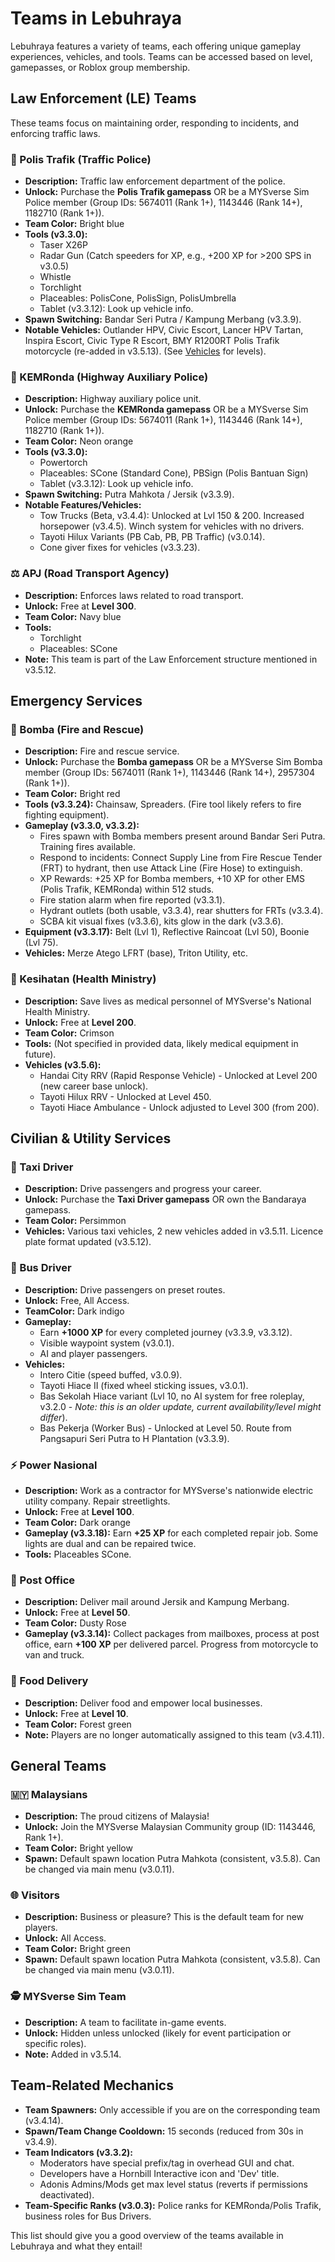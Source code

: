 # Teams in Lebuhraya

Lebuhraya features a variety of teams, each offering unique gameplay experiences, vehicles, and tools. Teams can be accessed based on level, gamepasses, or Roblox group membership.

## Law Enforcement (LE) Teams

These teams focus on maintaining order, responding to incidents, and enforcing traffic laws.

### 🚓 Polis Trafik (Traffic Police)

- **Description:** Traffic law enforcement department of the police.
- **Unlock:** Purchase the **Polis Trafik gamepass** OR be a MYSverse Sim Police member (Group IDs: 5674011 (Rank 1+), 1143446 (Rank 14+), 1182710 (Rank 1+)).
- **Team Color:** Bright blue
- **Tools (v3.3.0):**
  - Taser X26P
  - Radar Gun (Catch speeders for XP, e.g., +200 XP for >200 SPS in v3.0.5)
  - Whistle
  - Torchlight
  - Placeables: PolisCone, PolisSign, PolisUmbrella
  - Tablet (v3.3.12): Look up vehicle info.
- **Spawn Switching:** Bandar Seri Putra / Kampung Merbang (v3.3.9).
- **Notable Vehicles:** Outlander HPV, Civic Escort, Lancer HPV Tartan, Inspira Escort, Civic Type R Escort, BMY R1200RT Polis Trafik motorcycle (re-added in v3.5.13). (See [Vehicles](./vehicles.md) for levels).

### 🚨 KEMRonda (Highway Auxiliary Police)

- **Description:** Highway auxiliary police unit.
- **Unlock:** Purchase the **KEMRonda gamepass** OR be a MYSverse Sim Police member (Group IDs: 5674011 (Rank 1+), 1143446 (Rank 14+), 1182710 (Rank 1+)).
- **Team Color:** Neon orange
- **Tools (v3.3.0):**
  - Powertorch
  - Placeables: SCone (Standard Cone), PBSign (Polis Bantuan Sign)
  - Tablet (v3.3.12): Look up vehicle info.
- **Spawn Switching:** Putra Mahkota / Jersik (v3.3.9).
- **Notable Features/Vehicles:**
  - Tow Trucks (Beta, v3.4.4): Unlocked at Lvl 150 & 200. Increased horsepower (v3.4.5). Winch system for vehicles with no drivers.
  - Tayoti Hilux Variants (PB Cab, PB, PB Traffic) (v3.0.14).
  - Cone giver fixes for vehicles (v3.3.23).

### ⚖️ APJ (Road Transport Agency)

- **Description:** Enforces laws related to road transport.
- **Unlock:** Free at **Level 300**.
- **Team Color:** Navy blue
- **Tools:**
  - Torchlight
  - Placeables: SCone
- **Note:** This team is part of the Law Enforcement structure mentioned in v3.5.12.

## Emergency Services

### 🚒 Bomba (Fire and Rescue)

- **Description:** Fire and rescue service.
- **Unlock:** Purchase the **Bomba gamepass** OR be a MYSverse Sim Bomba member (Group IDs: 5674011 (Rank 1+), 1143446 (Rank 14+), 2957304 (Rank 1+)).
- **Team Color:** Bright red
- **Tools (v3.3.24):** Chainsaw, Spreaders. (Fire tool likely refers to fire fighting equipment).
- **Gameplay (v3.3.0, v3.3.2):**
  - Fires spawn with Bomba members present around Bandar Seri Putra. Training fires available.
  - Respond to incidents: Connect Supply Line from Fire Rescue Tender (FRT) to hydrant, then use Attack Line (Fire Hose) to extinguish.
  - XP Rewards: +25 XP for Bomba members, +10 XP for other EMS (Polis Trafik, KEMRonda) within 512 studs.
  - Fire station alarm when fire reported (v3.3.1).
  - Hydrant outlets (both usable, v3.3.4), rear shutters for FRTs (v3.3.4).
  - SCBA kit visual fixes (v3.3.6), kits glow in the dark (v3.3.6).
- **Equipment (v3.3.17):** Belt (Lvl 1), Reflective Raincoat (Lvl 50), Boonie (Lvl 75).
- **Vehicles:** Merze Atego LFRT (base), Triton Utility, etc.

### 🏥 Kesihatan (Health Ministry)

- **Description:** Save lives as medical personnel of MYSverse's National Health Ministry.
- **Unlock:** Free at **Level 200**.
- **Team Color:** Crimson
- **Tools:** (Not specified in provided data, likely medical equipment in future).
- **Vehicles (v3.5.6):**
  - Handai City RRV (Rapid Response Vehicle) - Unlocked at Level 200 (new career base unlock).
  - Tayoti Hilux RRV - Unlocked at Level 450.
  - Tayoti Hiace Ambulance - Unlock adjusted to Level 300 (from 200).

## Civilian & Utility Services

### 🚕 Taxi Driver

- **Description:** Drive passengers and progress your career.
- **Unlock:** Purchase the **Taxi Driver gamepass** OR own the Bandaraya gamepass.
- **Team Color:** Persimmon
- **Vehicles:** Various taxi vehicles, 2 new vehicles added in v3.5.11. Licence plate format updated (v3.5.12).

### 🚌 Bus Driver

- **Description:** Drive passengers on preset routes.
- **Unlock:** Free, All Access.
- **TeamColor:** Dark indigo
- **Gameplay:**
  - Earn **+1000 XP** for every completed journey (v3.3.9, v3.3.12).
  - Visible waypoint system (v3.0.1).
  - AI and player passengers.
- **Vehicles:**
  - Intero Citie (speed buffed, v3.0.9).
  - Tayoti Hiace II (fixed wheel sticking issues, v3.0.1).
  - Bas Sekolah Hiace variant (Lvl 10, no AI system for free roleplay, v3.2.0 - _Note: this is an older update, current availability/level might differ_).
  - Bas Pekerja (Worker Bus) - Unlocked at Level 50. Route from Pangsapuri Seri Putra to H Plantation (v3.3.9).

### ⚡ Power Nasional

- **Description:** Work as a contractor for MYSverse's nationwide electric utility company. Repair streetlights.
- **Unlock:** Free at **Level 100**.
- **Team Color:** Dark orange
- **Gameplay (v3.3.18):** Earn **+25 XP** for each completed repair job. Some lights are dual and can be repaired twice.
- **Tools:** Placeables SCone.

### 📨 Post Office

- **Description:** Deliver mail around Jersik and Kampung Merbang.
- **Unlock:** Free at **Level 50**.
- **Team Color:** Dusty Rose
- **Gameplay (v3.3.14):** Collect packages from mailboxes, process at post office, earn **+100 XP** per delivered parcel. Progress from motorcycle to van and truck.

### 🍜 Food Delivery

- **Description:** Deliver food and empower local businesses.
- **Unlock:** Free at **Level 10**.
- **Team Color:** Forest green
- **Note:** Players are no longer automatically assigned to this team (v3.4.11).

## General Teams

### 🇲🇾 Malaysians

- **Description:** The proud citizens of Malaysia!
- **Unlock:** Join the MYSverse Malaysian Community group (ID: 1143446, Rank 1+).
- **Team Color:** Bright yellow
- **Spawn:** Default spawn location Putra Mahkota (consistent, v3.5.8). Can be changed via main menu (v3.0.11).

### 🌐 Visitors

- **Description:** Business or pleasure? This is the default team for new players.
- **Unlock:** All Access.
- **Team Color:** Bright green
- **Spawn:** Default spawn location Putra Mahkota (consistent, v3.5.8). Can be changed via main menu (v3.0.11).

### 🕵️ MYSverse Sim Team

- **Description:** A team to facilitate in-game events.
- **Unlock:** Hidden unless unlocked (likely for event participation or specific roles).
- **Note:** Added in v3.5.14.

## Team-Related Mechanics

- **Team Spawners:** Only accessible if you are on the corresponding team (v3.4.14).
- **Spawn/Team Change Cooldown:** 15 seconds (reduced from 30s in v3.4.9).
- **Team Indicators (v3.3.2):**
  - Moderators have special prefix/tag in overhead GUI and chat.
  - Developers have a Hornbill Interactive icon and 'Dev' title.
  - Adonis Admins/Mods get max level status (reverts if permissions deactivated).
- **Team-Specific Ranks (v3.0.3):** Police ranks for KEMRonda/Polis Trafik, business roles for Bus Drivers.

This list should give you a good overview of the teams available in Lebuhraya and what they entail!
